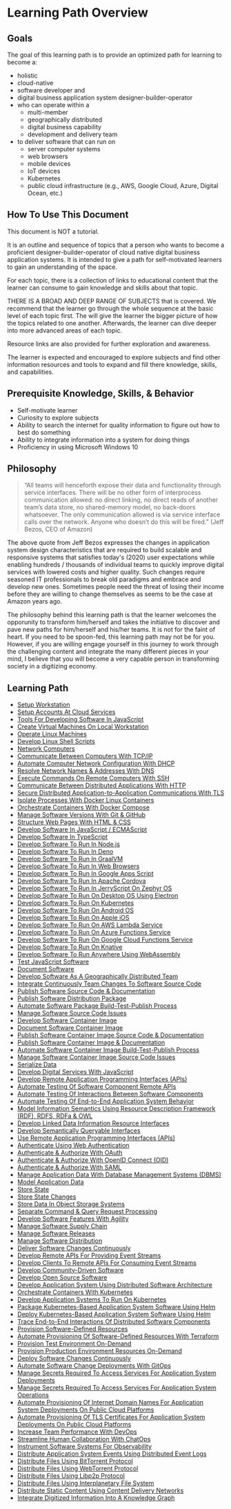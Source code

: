 # Learning Path Overview

## Goals

The goal of this learning path is to provide an optimized path for learning to become a:

- holistic
- cloud-native
- software developer and
- digital business application system designer-builder-operator
- who can operate within a
  - multi-member
  - geographically distributed
  - digital business capability
  - development and delivery team
- to deliver software that can run on
  - server computer systems
  - web browsers
  - mobile devices
  - IoT devices
  - Kubernetes
  - public cloud infrastructure (e.g., AWS, Google Cloud, Azure, Digital Ocean, etc.)

## How To Use This Document

This document is NOT a tutorial.

It is an outline and sequence of topics that a person who wants to become a proficient designer-builder-operator of cloud native digital business application systems.  It is intended to give a path for self-motivated learners to gain an understanding of the space.

For each topic, there is a collection of links to educational content that the learner can consume to gain knowledge and skills about that topic.

THERE IS A BROAD AND DEEP RANGE OF SUBJECTS that is covered.  We recommend that the learner go through the whole sequence at the basic level of each topic first.  The will give the learner the bigger picture of how the topics related to one another.  Afterwards, the learner can dive deeper into more advanced areas of each topic.

Resource links are also provided for further exploration and awareness.

The learner is expected and encouraged to explore subjects and find other information resources and tools to expand and fill there knowledge, skills, and capabilities. 

## Prerequisite Knowledge, Skills, & Behavior

- Self-motivate learner
- Curiosity to explore subjects
- Ability to search the internet for quality information to figure out how to best do something
- Ability to integrate information into a system for doing things
- Proficiency in using Microsoft Windows 10

## Philosophy

> “All teams will henceforth expose their data and functionality through service interfaces.  There will be no other form of interprocess communication allowed:  no direct linking, no direct reads of another team’s data store, no shared-memory model, no back-doors whatsoever.  The only communication allowed is via service interface calls over the network.  Anyone who doesn’t do this will be fired.”  (Jeff Bezos, CEO of Amazon)

The above quote from Jeff Bezos expresses the changes in application system design characteristics that are required to build scalable and responsive systems that satisfies today's (2020) user expectations while enabling hundreds / thousands of individual teams to quickly improve digital services with lowered costs and higher quality.  Such changes require seasoned IT professionals to break old paradigms and embrace and develop new ones.  Sometimes people need the threat of losing their income before they are willing to change themselves as seems to be the case at Amazon years ago.

The philosophy behind this learning path is that the learner welcomes the opporunity to transform him/herself and takes the initiative to discover and pave new paths for him/herself and his/her teams.  It is not for the faint of heart.  If you need to be spoon-fed, this learning path may not be for you.  However, if you are willing engage yourself in this journey to work through the challenging content and integrate the many different pieces in your mind, I believe that you will become a very capable person in transforming society in a digitizing economy.

## Learning Path

- [Setup Workstation](docs/setup-workstation.md)
- [Setup Accounts At Cloud Services](docs/setup-accounts-at-cloud-services.md)
- [Tools For Developing Software In JavaScript](docs/tools-for-developing-software-in-javascript.md)
- [Create Virtual Machines On Local Workstation](docs/create-virtual-machines-on-local-workstation.md)
- [Operate Linux Machines](docs/operate-linux-machines.md)
- [Develop Linux Shell Scripts](docs/develop-linux-shell-scripts.md)
- [Network Computers](docs/network-computers.md)
- [Communicate Between Computers With TCP/IP](docs/communicate-between-computers-with-tcip.md)
- [Automate Computer Network Configuration With DHCP](docs/automate-computer-network-configuration-with-dhcp.md)
- [Resolve Network Names & Addresses With DNS](docs/resolve-network-names-and-addresses-with-dns.md)
- [Execute Commands On Remote Computers With SSH](docs/execute-commands-on-remote-computers-with-ssh.md)
- [Communicate Between Distributed Applications With HTTP](docs/communicate-between-distributed-applications-with-http.md)
- [Secure Distributed Application-to-Application Communications With TLS](docs/secure-distributed-application-to-application-communications-with-tls.md)
- [Isolate Processes With Docker Linux Containers](docs/isolate-processes-with-docker-linux-containers.md)
- [Orchestrate Containers With Docker Compose](docs/orchestrate-containers-with-docker-compose.md)
- [Manage Software Versions With Git & GitHub](docs/manage-software-versions-with-git-and-github.md)
- [Structure Web Pages With HTML & CSS](docs/structure-web-pages-with-html-and-css.md)
- [Develop Software In JavaScript / ECMAScript](docs/develop-software-in-javascript-ecmascript.md)
- [Develop Software In TypeScript](docs/develop-software-in-typescript.md)
- [Develop Software To Run In Node.js](docs/develop-software-to-run-in-nodejs.md)
- [Develop Software To Run In Deno](docs/develop-software-to-run-in-deno.md)
- [Develop Software To Run In GraalVM](docs/develop-software-to-run-in-graalvm.md)
- [Develop Software To Run In Web Browsers](docs/develop-software-to-run-in-web-browsers.md)
- [Develop Software To Run In Google Apps Script](docs/develop-software-to-run-in-google-apps-script.md)
- [Develop Software To Run In Apache Cordova](docs/develop-software-to-run-in-apache-cordova.md)
- [Develop Software To Run In JerryScript On Zephyr OS](docs/develop-software-to-run-in-jerryscript-on-zephyr-os.md)
- [Develop Software To Run On Desktop OS Using Electron](docs/develop-software-to-run-on-desktop-os-using-electron.md)
- [Develop Software To Run On Kubernetes](docs/develop-software-to-run-on-kubernetes.md)
- [Develop Software To Run On Android OS](docs/develop-software-to-run-on-android-os.md)
- [Develop Software To Run On Apple iOS](docs/develop-software-to-run-on-apple-ios.md)
- [Develop Software To Run On AWS Lambda Service](docs/develop-software-to-run-on-aws-lambda-service.md)
- [Develop Software To Run On Azure Functions Service](docs/develop-software-to-run-on-azure-functions-service.md)
- [Develop Software To Run On Google Cloud Functions Service](docs/develop-software-to-run-on-google-cloud-functions-service.md)
- [Develop Software To Run On Knative](docs/develop-software-to-run-on-knative.md)
- [Develop Software To Run Anywhere Using WebAssembly](docs/develop-software-to-run-anywhere-using-webassembly.md)
- [Test JavaScript Software](docs/test-javascript-software.md)
- [Document Software](docs/document-software.md)
- [Develop Software As A Geographically Distributed Team](docs/develop-software-as-a-geographically-distributed-team.md)
- [Integrate Continuously Team Changes To Software Source Code](docs/integrate-continuously-team-changes-to-software-source-code.md)
- [Publish Software Source Code & Documentation](docs/publish-software-source-code-and-documentation.md)
- [Publish Software Distribution Package](docs/publish-software-distribution-package-and-documentation.md)
- [Automate Software Package Build-Test-Publish Process](docs/automate-software-package-build-test-publish-process.md)
- [Manage Software Source Code Issues](docs/manage-software-source-code-issues.md)
- [Develop Software Container Image](docs/develop-software-container-image.md)
- [Document Software Container Image](docs/document-software-container-image.md)
- [Publish Software Container Image Source Code & Documentation](docs/publish-software-container-image-source-code-and-documentation.md)
- [Publish Software Container Image & Documentation](docs/publish-software-container-image-and-documentation.md)
- [Automate Software Container Image Build-Test-Publish Process](docs/automate-software-container-image-build-test-publish-process.md)
- [Manage Software Container Image Source Code Issues](docs/manage-software-container-image-source-code-issues.md)
- [Serialize Data](docs/serialize-data.md)
- [Develop Digital Services With JavaScript](docs/develop-digital-services-with-javascript.md)
- [Develop Remote Application Programming Interfaces (APIs)](docs/develop-remote-apis.md)
- [Automate Testing Of Software Component Remote APIs](docs/automate-testing-of-software-component-remote-apis.md)
- [Automate Testing Of Interactions Between Software Components](docs/automate-testing-of-interactions-between-software-components.md)
- [Automate Testing Of End-to-End Application System Behavior](docs/automate-testing-of-end-to-end-application-system.md)
- [Model Information Semantics Using Resource Description Framework (RDF), RDFS, RDFa & OWL](docs/model-information-semantics-using-rdf-rdfs-rdfa-and-owl.md)
- [Develop Linked Data Information Resource Interfaces](docs/develop-linked-data-information-resource-interfaces.md)
- [Develop Semantically Queryable Interfaces](docs/develop-semantically-queryable-interfaces.md)
- [Use Remote Application Programming Interfaces (APIs)](docs/use-remote-apis.md)
- [Authenticate Using Web Authentication](docs/authenticate-using-web-authentication.md)
- [Authenticate & Authorize With OAuth](docs/authenticate-and-authorize-with-oauth.md)
- [Authenticate & Authorize With OpenID Connect (OID)](docs/authenticate-and-authorize-with-openid-connect.md)
- [Authenticate & Authorize With SAML](docs/authenticate-and-authorize-with-saml.md)
- [Manage Application Data With Database Management Systems (DBMS)](docs/manage-application-data-with-database-management-system.md)
- [Model Application Data](docs/model-application-data.md)
- [Store State](docs/store-state.md)
- [Store State Changes](docs/store-state-changes.md)
- [Store Data In Object Storage Systems](docs/store-data-in-object-storage-systems.md)
- [Separate Command & Query Request Processing](docs/separate-command-and-query-request-processing.md)
- [Develop Software Features With Agility](docs/develop-software-features-with-agility.md)
- [Manage Software Supply Chain](docs/manage-software-supply-chain.md)
- [Manage Software Releases](docs/manage-software-releases.md)
- [Manage Software Distribution](docs/manage-software-distribution.md)
- [Deliver Software Changes Continuously](docs/deliver-software-changes-continuously.md)
- [Develop Remote APIs For Providing Event Streams](docs/develop-remote-apis-for-providing-event-streams.md)
- [Develop Clients To Remote APIs For Consuming Event Streams](docs/develop-clients-to-remote-apis-for-consuming-event-streams.md)
- [Develop Community-Driven Software](doc/develop-community-driven-software.md)
- [Develop Open Source Software](docs/develop-open-source-software.md)
- [Develop Application System Using Distributed Software Architecture](docs/develop-application-system-using-distributed-software-architecture.md)
- [Orchestrate Containers With Kubernetes](docs/orchestrate-containers-with-kubernetes.md)
- [Develop Application Systems To Run On Kubernetes](docs/develop-application-systems-to-run-on-kubernetes.md)
- [Package Kubernetes-Based Application System Software Using Helm](docs/package-kubernetes-based-application-system-software-using-helm.md)
- [Deploy Kubernetes-Based Application System Software Using Helm](docs/deploy-kubernetes-based-application-system-software-using-helm.md)
- [Trace End-to-End Interactions Of Distributed Software Components](docs/trace-end-to-end-interactions-of-distributed-software-components.md)
- [Provision Software-Defined Resources](docs/provision-software-defined-resources.md)
- [Automate Provisioning Of Software-Defined Resources With Terraform](docs/automate-provisioning-of-software-defined-resources-with-terraform.md)
- [Provision Test Environment On-Demand](docs/provision-test-environment-on-demand.md)
- [Provision Production Environment Resources On-Demand](docs/provision-production-environment-resources-on-demand.md)
- [Deploy Software Changes Continuously](docs/deploy-software-changes-continuously.md)
- [Automate Software Change Deployments With GitOps](docs/automate-software-change-deployments-with-gitops.md)
- [Manage Secrets Required To Access Services For Application System Deployments](docs/manage-secrets-required-to-access-services-for-application-system-deploymnents.md)
- [Manage Secrets Required To Access Services For Application System Operations](docs/manage-secrets-required-to-access-services-for-application-system-operations.md)
- [Automate Provisioning Of Internet Domain Names For Application System Deployments On Public Cloud Platforms](automate-provisioning-of-internet-domain-names-for-application-system-deployments-on-public-cloud-platforms.md)
- [Automate Provisioning Of TLS Certificates For Application System Deployments On Public Cloud Platforms](automate-provisioning-of-tls-certificates-for-application-system-deployments-on-public-cloud-platforms.md)
- [Increase Team Performance With DevOps](docs/increase-team-performance-with-devops.md)
- [Streamline Human Collaboration With ChatOps](docs/streamline-human-collaboration-with-chatops.md)
- [Instrument Software Systems For Observability](docs/instrument-software-systems-for-observability.md)
- [Distribute Application System Events Using Distributed Event Logs](docs/distribute-application-system-events-using-distributed-event-logs.md)
- [Distribute Files Using BitTorrent Protocol](docs/distribute-files-using-bittorrent-protocol.md)
- [Distribute Files Using WebTorrent Protocol](docs/distribute-files-using-webtorrent-protocol.md)
- [Distribute Files Using Libp2p Protocol](docs/distribute-files-using-libp2p-protocol.md)
- [Distribute Files Using Interplanetary File System](docs/distribute-files-using-interplanetary-file-system.md)
- [Distribute Static Content Using Content Delivery Networks](docs/distribute-static-content-using-content-delivery-networks.md)
- [Integrate Digitized Information Into A Knowledge Graph](docs/integrate-digitized-information-into-a-knowledge-graph.md)